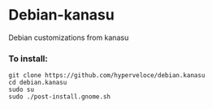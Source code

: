 # Debian-kanasu
Debian customizations from kanasu

### To install:

```
git clone https://github.com/hyperveloce/debian.kanasu
cd debian.kanasu
sudo su
sudo ./post-install.gnome.sh
```
